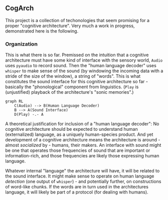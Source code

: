 ## CogArch
This project is a collection of techonologies that seem promising for a proper "cognitive architecture". Very much a work in progress, demonstrated here is the following.

### Organization
This is what there is so far. Premissed on the intuition that a cognitive architecture must have some kind of interface with the sensory world, `Audio` uses `pyaudio` to record sound. Then the "human language decoder" uses `whisper` to make sense of the sound (by windowing the incoming data with a stride of the size of the window), a string of "words". This is what constitutes the sound interface for this cognitive architecture so far - basically the "phonological" component from linguistics. (`Play` is (unjustified) playback of the architecture's "sonic memories".)


```mermaid
graph RL
    C(Audio) --> B(Human Language Decoder)
    B --> A(Sound Interface)
    D(Play) -.- A
```

A theoretical justification for inclusion of a "human language decoder": No cognitive architecture should be expected to understand human (externalized) language, as a uniquely human-species product. And yet development of a cognitive architecture means the architecture is around - almost _socialized_ by - humans, their makers. An interface with sound might be one that operates those frequencies of sound that are important or information-rich, and those frequencies are likely those expressing human language.

Whatever internal "language" the architecture will have, it will be related to the sound interface. It might make sense to operate on human language _detection_ (one output of `whisper`) - and potentially further, on constructions of word-like chunks. If the words are in turn used in the architectures language, it will likely be part of a protocol (for dealing with humans).
